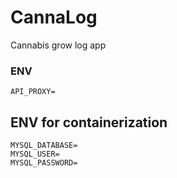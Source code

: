 # CannaLog

Cannabis grow log app

### ENV

```
API_PROXY=
```

## ENV for containerization

```
MYSQL_DATABASE=
MYSQL_USER=
MYSQL_PASSWORD=
```
